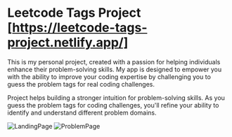 # Leetcode Tags Project [https://leetcode-tags-project.netlify.app/]

This is my personal project, created with a passion for helping individuals enhance their problem-solving skills. My app is designed to empower you with the ability to improve your coding expertise by challenging you to guess the problem tags for real coding challenges.

Project helps building a stronger intuition for problem-solving skills. As you guess the problem tags for coding challenges, you'll refine your ability to identify and understand different problem domains.

![LandingPage](https://github.com/justzuka/Leetcode-Tags-Project/assets/72873161/df4d19fd-e237-4696-ab09-52a7b735e7ea)
![ProblemPage](https://github.com/justzuka/Leetcode-Tags-Project/assets/72873161/66c56798-682d-4659-9fb7-d9b052a10d43)
